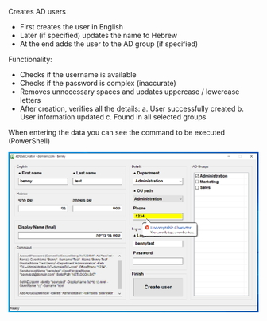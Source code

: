 
Creates AD users

* First creates the user in English
* Later (if specified) updates the name to Hebrew
* At the end adds the user to the AD group (if specified)

Functionality:
* Checks if the username is available
* Checks if the password is complex (inaccurate)
* Removes unnecessary spaces and updates uppercase / lowercase letters
* After creation, verifies all the details:
    a. User successfully created
    b. User information updated
    c. Found in all selected groups

When entering the data you can see the command to be executed (PowerShell)

![alt text](https://github.com/benny779/ADUserCreator/blob/main/example.png?raw=true)

